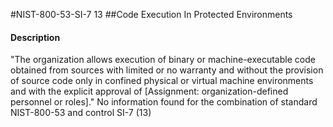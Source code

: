 #NIST-800-53-SI-7 13
##Code Execution In Protected Environments
#### Description
"The organization allows execution of binary or machine-executable code obtained from sources with limited or no warranty and without the provision of source code only in confined physical or virtual machine environments and with the explicit approval of [Assignment: organization-defined personnel or roles]."
No information found for the combination of standard NIST-800-53 and control SI-7 (13)
